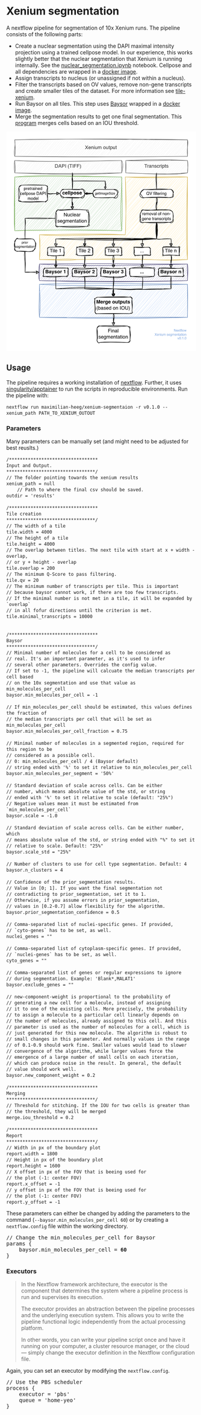 # Xenium segmentation

A nextflow pipeline for segmentation of 10x Xenium runs. The pipeline consists of the following parts:

- Create a nuclear segmentation using the DAPI maximal intensity projection using a trained cellpose model. In our experience, this works slightly better that the nuclear segmentation that Xenium is running internally. See the [nuclear_segmentation.ipynb](https://github.com/maximilian-heeg/xenium-segmentation/blob/main/scripts/nuclear_segmentation.ipynb) notebook. Cellpose and all dependencies are wrapped in a [docker image](https://github.com/maximilian-heeg/docker-cellpose).
- Assign transcripts to nucleus (or unassigned if not within a nucleus). 
- Filter the transcripts based on OV values, remove non-gene transcripts and create smaller tiles of the dataset. For more information see [tile-xenium](https://github.com/maximilian-heeg/tile-xenium).
- Run Baysor on all tiles. This step uses [Baysor](https://github.com/kharchenkolab/Baysor) wrapped in a [docker image](https://github.com/maximilian-heeg/baysor-container).
- Merge the segmentation results to get one final segmentation. This [program](https://github.com/maximilian-heeg/merge-baysor) merges cells based on an IOU threshold.

![Diagram showing the pipeline](diagram.drawio.png)


## Usage

The pipeline requires a working installation of [nextflow](https://www.nextflow.io/). Further, it uses [singularity/apptainer](https://apptainer.org/) to run the scripts in reproducible environments.
Run the pipeline with:

    nextflow run maximilian-heeg/xenium-segmentaion -r v0.1.0 --xenium_path PATH_TO_XENIUM_OUTOUT

### Parameters

Many parameters can be manually set (and might need to be adjusted for best reuslts.)

    /*********************************
    Input and Output. 
    *********************************/ 
    // The folder pointing towards the xenium results
    xenium_path = null
        // Path to where the final csv should be saved.
    outdir = 'results'
    
    /*********************************
    Tile creation
    *********************************/
    // The width of a tile
    tile.width = 4000 
    // The height of a tile
    tile.height = 4000
    // The overlap between titles. The next tile with start at x + width - overlap, 
    // or y + height - overlap
    tile.overlap = 200
    // The minimum Q-Score to pass filtering. 
    tile.qv = 20
    // The minimum number of transcripts per tile. This is important
    // because baysor cannot work, if there are too few transcripts.
    // If the minimal number is not met in a tile, it will be expanded by `overlap` 
    // in all fofur directions until the criterion is met.
    tile.minimal_transcripts = 10000


    /*********************************
    Baysor
    *********************************/
    // Minimal number of molecules for a cell to be considered as
    // real. It's an important parameter, as it's used to infer
    // several other parameters. Overrides the config value.
    // If set to -1, the pipeline will calcuate the median transcripts per cell based 
    // on the 10x segmentation and use that value as min_molecules_per_cell
    baysor.min_molecules_per_cell = -1

    // If min_molecules_per_cell should be estimated, this values defines the fraction of 
    // the median transcripts per cell that will be set as min_molecules_per_cell
    baysor.min_molecules_per_cell_fraction = 0.75

    // Minimal number of molecules in a segmented region, required for this region to be 
    // considered as a possible cell.
    // 0: min_molecules_per_cell / 4 (Baysor default)
    // string ended with '%' to set it relative to min_molecules_per_cell
    baysor.min_molecules_per_segment = '50%'

    // Standard deviation of scale across cells. Can be either
    // number, which means absolute value of the std, or string
    // ended with '%' to set it relative to scale (default: "25%")
    // Negative values mean it must be estimated from `min_molecules_per_cell`
    baysor.scale = -1.0

    // Standard deviation of scale across cells. Can be either number, which
    // means absolute value of the std, or string ended with "%" to set it 
    // relative to scale. Default: "25%"
    baysor.scale_std = "25%"

    // Number of clusters to use for cell type segmentation. Default: 4
    baysor.n_clusters = 4

    // Confidence of the prior_segmentation results.
    // Value in [0; 1]. If you want the final segmentation not
    // contradicting to prior_segmentation, set it to 1.
    // Otherwise, if you assume errors in prior_segmentation,
    // values in [0.2-0.7] allow flexibility for the algorithm.
    baysor.prior_segmentation_confidence = 0.5

    // Comma-separated list of nuclei-specific genes. If provided, 
    // `cyto-genes` has to be set, as well.
    nuclei_genes = ""
    
    // Comma-separated list of cytoplasm-specific genes. If provided,
    // `nuclei-genes` has to be set, as well.
    cyto_genes = ""

    // Comma-separated list of genes or regular expressions to ignore
    // during segmentation. Example: 'Blank*,MALAT1'
    baysor.exclude_genes = ""

    // new-component-weight is proportional to the probability of 
    // generating a new cell for a molecule, instead of assigning 
    // it to one of the existing cells. More precisely, the probability 
    // to assign a molecule to a particular cell linearly depends on 
    // the number of molecules, already assigned to this cell. And this
    // parameter is used as the number of molecules for a cell, which is
    // just generated for this new molecule. The algorithm is robust to
    // small changes in this parameter. And normally values in the range
    // of 0.1-0.9 should work fine. Smaller values would lead to slower
    // convergence of the algorithm, while larger values force the 
    // emergence of a large number of small cells on each iteration, 
    // which can produce noise in the result. In general, the default 
    // value should work well.
    baysor.new_component_weight = 0.2

    /*********************************
    Merging
    *********************************/
    // Threshold for stitching. If the IOU for two cells is greater than 
    // the threshold, they will be merged
    merge.iou_threshold = 0.2

    /*********************************
    Report
    *********************************/
    // Width in px of the boundary plot
    report.width = 1800
    // Height in px of the boundary plot
    report.height = 1600
    // X offset in px of the FOV that is beeing used for 
    // the plot (-1: center FOV)
    report.x_offset = -1
    // y offset in px of the FOV that is beeing used for 
    // the plot (-1: center FOV)
    report.y_offset = -1


These parameters can either be changed by adding the parameters to the command (`--baysor.min_molecules_per_cell 60`) or by creating a `nextflow.config` file within the working directory.

<pre>
// Change the min_molecules_per_cell for Baysor
params {
    baysor.min_molecules_per_cell = <strong>60</strong>
}
</pre>

### Executors

> In the Nextflow framework architecture, the executor is the component that determines the system where a pipeline process is run and supervises its execution.
> 
> The executor provides an abstraction between the pipeline processes and the underlying execution system. This allows you to write the pipeline functional logic independently from the actual processing platform.
> 
> In other words, you can write your pipeline script once and have it running on your computer, a cluster resource manager, or the cloud — simply change the executor definition in the Nextflow configuration file.

Again, you can set an executor by modifying the `nextflow.config`.

<pre>
// Use the PBS scheduler
process {
    executor = 'pbs'
    queue = 'home-yeo'
}
</pre>